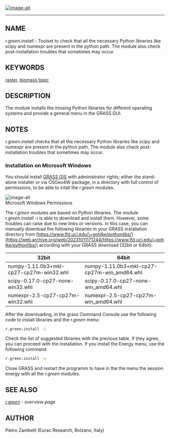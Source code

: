 [![image-alt](grass_logo.png)](https://grass.osgeo.org/grass-stable/manuals/index.html)

-----

## NAME

*r.green.install* - Toolset to check that all the necessary Python
libraries like scipy and numexpr are present in the python path. The
module also check post-installation troubles that sometimes may occur.

## KEYWORDS

[raster](https://grass.osgeo.org/grass-stable/manuals/raster.html),
[biomass
topic](https://grass.osgeo.org/grass-stable/manuals/topic_biomass.html)

## DESCRIPTION

The module installs the missing Python libraries for different operating
systems and provide a general menu in the GRASS GUI.

## NOTES

*r.green.install* checks that all the necessary Python libraries like
scipy and numexpr are present in the python path. The module also check
post-installation troubles that sometimes may occur.

### Installation on Microsoft Windows

You should install [GRASS
GIS](https://grass.osgeo.org/download/windows/) with administrator
rights; either the stand-alone installer or via OSGeo4W package, in a
directory with full control of permissions, to be able to intall the
*r.green* modules.

![image-alt](r_green_install_permissions.png)  
Microsoft Windows Permissions

  
  
The *r.green* modules are based on Python libraries. The module
*r.green.install -i* is able to download and install them. However, some
troubles can raise due to new links or versions. In this case, you can
manually download the following libraries in your GRASS installation
directory from
[https://www.lfd.uci.edu/\~gohlke/pythonlibs/](https://web.archive.org/web/20231011171244/https://www.lfd.uci.edu/~gohlke/pythonlibs/)
according with your GRASS download (32bit or 64bit):

| 32bit                                   | 64bit                                        |
| --------------------------------------- | -------------------------------------------- |
| numpy-1.11.0b3+mkl-cp27-cp27m-win32.whl | numpy-1.11.0b3+mkl-cp27-cp27m-win\_amd64.whl |
| scipy-0.17.0-cp27-none-win32.whl        | scipy-0.17.0-cp27-none-win\_amd64.whl        |
| numexpr-2.5-cp27-cp27m-win32.whl        | numexpr-2.5-cp27-cp27m-win\_amd64.whl        |

After the downloading, in the grass Command Console use the following
code to install libraries and the *r.green* menu:

```sh
r.green.install -i
```

  
Check the list of suggested libraries with the previous table. If they
agree, you can proceed with the installation. If you install the Energy
menu, use the following command:

```sh
r.green.install -x
```

  
Close GRASS and restart the programm to have in the the menu the session
energy with all the *r.green* modules.

## SEE ALSO

*[r.green](r.green.md) - overview page*

## AUTHOR

Pietro Zambelli (Eurac Research, Bolzano, Italy)
